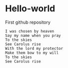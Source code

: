# Hello-world
First github repository

    I was chosen by heaven
    Say my name when you pray
    To the skies
    See Carolus rise
    With the lord my protector
    Make them bow to my will
    To the skies
    See Carolus rise
